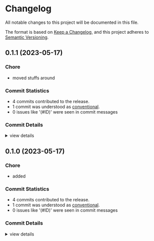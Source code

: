 # Changelog

All notable changes to this project will be documented in this file.

The format is based on [Keep a Changelog](https://keepachangelog.com/en/1.0.0/),
and this project adheres to [Semantic Versioning](https://semver.org/spec/v2.0.0.html).

## 0.1.1 (2023-05-17)

<csr-id-e6c2e6bd3a4ff625cd3db5545c747418efa0507c/>

### Chore

 - <csr-id-e6c2e6bd3a4ff625cd3db5545c747418efa0507c/> moved stuffs around

### Commit Statistics

<csr-read-only-do-not-edit/>

 - 4 commits contributed to the release.
 - 1 commit was understood as [conventional](https://www.conventionalcommits.org).
 - 0 issues like '(#ID)' were seen in commit messages

### Commit Details

<csr-read-only-do-not-edit/>

<details><summary>view details</summary>

 * **Uncategorized**
    - Release gcp-vertex-ai-generative-ai v0.1.0, gcp-vertex-ai-generative-language v0.1.1 ([`abb6a62`](https://github.com/ssoudan/gcp-vertex-ai-generative-ai/commit/abb6a621a66eb72aeecb45d464576cdcf5ddbb6c))
    - Release gcp-vertex-ai-generative-ai v0.1.0, gcp-vertex-ai-generative-language v0.1.1 ([`1a79a47`](https://github.com/ssoudan/gcp-vertex-ai-generative-ai/commit/1a79a47c00ed01bf5b004e7e5849cb6ae5735657))
    - Adjusting changelogs prior to release of gcp-vertex-ai-generative-ai v0.1.0, gcp-vertex-ai-generative-language v0.1.1 ([`d9f1368`](https://github.com/ssoudan/gcp-vertex-ai-generative-ai/commit/d9f13683b0e44a274fa1e736ba2a9140fbcc3968))
    - Moved stuffs around ([`e6c2e6b`](https://github.com/ssoudan/gcp-vertex-ai-generative-ai/commit/e6c2e6bd3a4ff625cd3db5545c747418efa0507c))
</details>

## 0.1.0 (2023-05-17)

<csr-id-cf8a7f7e68d9597b92d955ae4f333ae88bc7dd55/>

### Chore

 - <csr-id-cf8a7f7e68d9597b92d955ae4f333ae88bc7dd55/> added

### Commit Statistics

<csr-read-only-do-not-edit/>

 - 4 commits contributed to the release.
 - 1 commit was understood as [conventional](https://www.conventionalcommits.org).
 - 0 issues like '(#ID)' were seen in commit messages

### Commit Details

<csr-read-only-do-not-edit/>

<details><summary>view details</summary>

 * **Uncategorized**
    - Release gcp-vertex-ai-generative-language v0.1.0 ([`2b3b0a3`](https://github.com/ssoudan/gcp-vertex-ai-generative-ai/commit/2b3b0a39b3b5eae5f11d7749de14a1d086f60e10))
    - Adjusting changelogs prior to release of gcp-vertex-ai-generative-ai v0.1.0, gcp-vertex-ai-generative-language v0.1.0 ([`50671ab`](https://github.com/ssoudan/gcp-vertex-ai-generative-ai/commit/50671abec8b81f539e3858dd79017cf32086499b))
    - Added ([`cf8a7f7`](https://github.com/ssoudan/gcp-vertex-ai-generative-ai/commit/cf8a7f7e68d9597b92d955ae4f333ae88bc7dd55))
    - Init ([`9af35df`](https://github.com/ssoudan/gcp-vertex-ai-generative-ai/commit/9af35df57917d6b5e54c6a54a61e751c577a7fd5))
</details>

